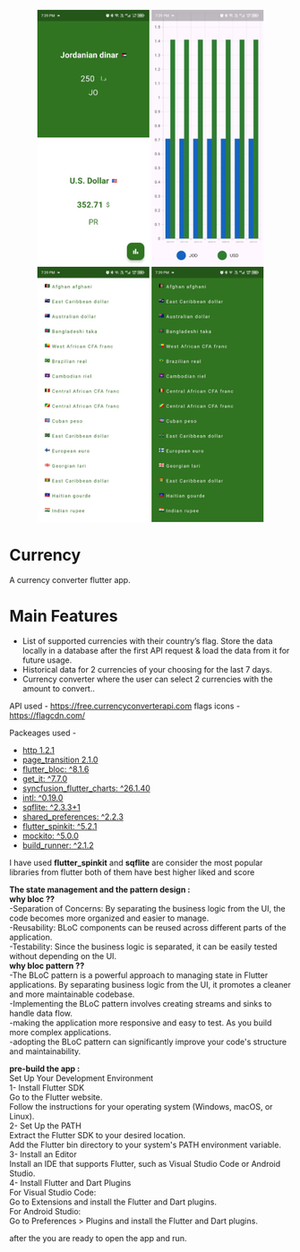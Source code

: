 <p align="center">
<img src="Screenshots/6a6e3dcd-1356-436d-9f75-e4e5f5d564c8.jpg" width="200">
<img src="Screenshots/3933d909-e265-4c4c-bd8f-473e8a90c3bd.jpg" width="200">
<img src="Screenshots/87130960-6fe4-47f1-951d-9fc8047154f4.jpg" width="200">
<img src="Screenshots/b7425c1b-09d5-4e64-a2fb-3b186d2d394f.jpg" width="200">
</p>

# Currency 

A currency converter flutter app.

# Main Features

- List of supported currencies with their country’s flag. Store the data locally in a database
  after the first API request & load the data from it for future usage.
- Historical data for 2 currencies of your choosing for the last 7 days.
- Currency converter where the user can select 2 currencies with the amount to convert..


API used - https://free.currencyconverterapi.com
flags icons - https://flagcdn.com/

Packeages used -

- [http 1.2.1](https://pub.dev/packages/http)
- [page_transition 2.1.0](https://pub.dev/packages/page_transition)
- [flutter_bloc: ^8.1.6](https://pub.dev/packages/flutter_bloc)
- [get_it: ^7.7.0](https://pub.dev/packages/get_it)
- [syncfusion_flutter_charts: ^26.1.40](https://pub.dev/packages/syncfusion_flutter_charts)
- [intl: ^0.19.0](https://pub.dev/packages/intl)
- [sqflite: ^2.3.3+1](https://pub.dev/packages/sqflite)
- [shared_preferences: ^2.2.3](https://pub.dev/packages/shared_preferences)    
- [flutter_spinkit: ^5.2.1](https://pub.dev/packages/flutter_spinkit)
- [mockito: ^5.0.0](https://pub.dev/packages/mockito)
- [build_runner: ^2.1.2](https://pub.dev/packages/build_runner)
  
  
I have used **flutter_spinkit** and **sqflite** are consider the most popular libraries from flutter both of them have best higher liked and score 

**The state management and the pattern design :**<br />
**why bloc ??**<br />
  -Separation of Concerns: By separating the business logic from the UI, the code becomes more organized and easier to manage.<br />
  -Reusability: BLoC components can be reused across different parts of the application.<br />
  -Testability: Since the business logic is separated, it can be easily tested without depending on the UI.<br />
 **why bloc pattern ??**<br />
  -The BLoC pattern is a powerful approach to managing state in Flutter applications. By separating business logic from the UI, it promotes a cleaner and more maintainable codebase. <br/>
  -Implementing the BLoC pattern involves creating streams and sinks to handle data flow. <br/>
  -making the application more responsive and easy to test. As you build more complex applications.<br/> 
  -adopting the BLoC pattern can significantly improve your code's structure and maintainability.<br/>


**pre-build the app :**<br/>
  Set Up Your Development Environment<br/>
    1- Install Flutter SDK<br/>
  Go to the Flutter website.<br/>
  Follow the instructions for your operating system (Windows, macOS, or Linux).<br/>
   2- Set Up the PATH<br/>
      Extract the Flutter SDK to your desired location.<br/>
      Add the Flutter bin directory to your system's PATH environment variable.<br/>
   3- Install an Editor<br/>
      Install an IDE that supports Flutter, such as Visual Studio Code or Android Studio.<br/>
   4- Install Flutter and Dart Plugins <br/>
  For Visual Studio Code:<br/>
   Go to Extensions and install the Flutter and Dart plugins.<br/>
  For Android Studio:<br/>
   Go to Preferences > Plugins and install the Flutter and Dart plugins.<br/>

after the you are ready to open the app and run.


